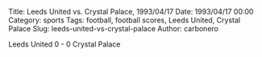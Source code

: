 Title: Leeds United vs. Crystal Palace, 1993/04/17
Date: 1993/04/17 00:00
Category: sports
Tags: football, football scores, Leeds United, Crystal Palace
Slug: leeds-united-vs-crystal-palace
Author: carbonero


Leeds United 0 - 0 Crystal Palace
